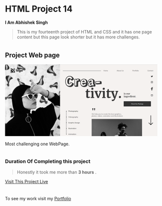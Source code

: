 # HTML Project 14
**I Am Abhishek Singh**
> This is my fourteenth project of HTML and CSS and it has one page content but this page look shorter but it has more challenges.

 #

## Project Web page

![Project 14 Image](thirteen.png)

Most challenging one WebPage.

#

### Duration Of Completing this project
> Honestly it took me more than **3 hours** .

[Visit This Project Live](https://abhi-project-1.netlify.app/)


#

To see my work visit my [Portfolio]("my-portfolio-website")

